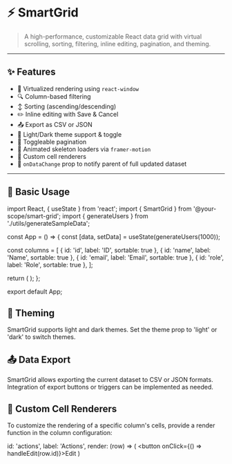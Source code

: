 # ⚡ SmartGrid

> A high-performance, customizable React data grid with virtual scrolling, sorting, filtering, inline editing, pagination, and theming.

---

## ✨ Features

- 🚀 Virtualized rendering using `react-window`
- 🔍 Column-based filtering
- ↕️ Sorting (ascending/descending)
- ✏️ Inline editing with Save & Cancel
- 📤 Export as CSV or JSON
- 🎨 Light/Dark theme support & toggle
- 🔁 Toggleable pagination
- 🎥 Animated skeleton loaders via `framer-motion`
- 🔗 Custom cell renderers
- 📡 `onDataChange` prop to notify parent of full updated dataset

---

## 🧠 Basic Usage

import React, { useState } from 'react';
import { SmartGrid } from '@your-scope/smart-grid';
import { generateUsers } from './utils/generateSampleData';

const App = () => {
  const [data, setData] = useState(generateUsers(1000));

  const columns = [
    { id: 'id', label: 'ID', sortable: true },
    { id: 'name', label: 'Name', sortable: true },
    { id: 'email', label: 'Email', sortable: true },
    { id: 'role', label: 'Role', sortable: true },
  ];

  return (
    <SmartGrid
      data={data}
      columns={columns}
      onDataChange={setData}
      pagination
      theme="light"
    />
  );
};

export default App;








## 🎨 Theming

SmartGrid supports light and dark themes. Set the theme prop to 'light' or 'dark' to switch themes.


## 📤 Data Export
SmartGrid allows exporting the current dataset to CSV or JSON formats. Integration of export buttons or triggers can be implemented as needed.


## 🔧 Custom Cell Renderers
To customize the rendering of a specific column's cells, provide a render function in the column configuration:


  id: 'actions',
  label: 'Actions',
  render: (row) => (
    <button onClick={() => handleEdit(row.id)}>Edit</button>
  )


    
  


